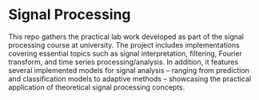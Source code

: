 # Signal Processing

This repo gathers the practical lab work developed as part of the signal processing course at university. The project includes implementations covering essential topics such as signal interpretation, filtering, Fourier transform, and time series processing/analysis. In addition, it features several implemented models for signal analysis – ranging from prediction and classification models to adaptive methods – showcasing the practical application of theoretical signal processing concepts.
